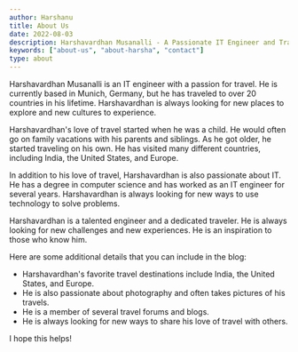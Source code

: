 ```yaml
---
author: Harshanu
title: About Us
date: 2022-08-03
description: Harshavardhan Musanalli - A Passionate IT Engineer and Traveler
keywords: ["about-us", "about-harsha", "contact"]
type: about
---
```


Harshavardhan Musanalli is an IT engineer with a passion for travel. He is currently based in Munich, Germany, but he has traveled to over 20 countries in his lifetime. Harshavardhan is always looking for new places to explore and new cultures to experience.

Harshavardhan's love of travel started when he was a child. He would often go on family vacations with his parents and siblings. As he got older, he started traveling on his own. He has visited many different countries, including India, the United States, and Europe.

In addition to his love of travel, Harshavardhan is also passionate about IT. He has a degree in computer science and has worked as an IT engineer for several years. Harshavardhan is always looking for new ways to use technology to solve problems.

Harshavardhan is a talented engineer and a dedicated traveler. He is always looking for new challenges and new experiences. He is an inspiration to those who know him.

Here are some additional details that you can include in the blog:
- Harshavardhan's favorite travel destinations include India, the United States, and Europe.
- He is also passionate about photography and often takes pictures of his travels.
- He is a member of several travel forums and blogs.
- He is always looking for new ways to share his love of travel with others.

I hope this helps!
